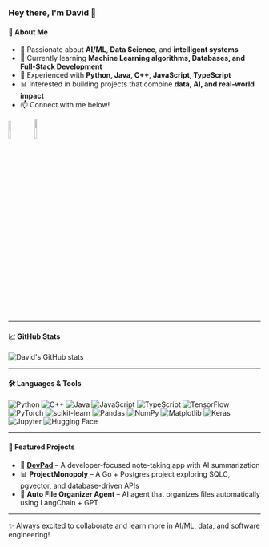 ### Hey there, I'm David 👋

#### 🧠 About Me
- 👀 Passionate about **AI/ML**, **Data Science**, and **intelligent systems**  
- 🌱 Currently learning **Machine Learning algorithms, Databases, and Full-Stack Development**  
- 🤖 Experienced with **Python, Java, C++, JavaScript, TypeScript**  
- 📊 Interested in building projects that combine **data, AI, and real-world impact**  
- 📫 Connect with me below!  

<a href="mailto:davidfmajek23@gmail.com"><img width="9.5%" src="https://img.shields.io/badge/Gmail-D14836?style=for-the-badge&logo=gmail&logoColor=white"></a>
<a href="https://www.linkedin.com/in/davidmajek/" target="_blank"><img width="10%" src="https://img.shields.io/badge/linkedin-%230077B5.svg?style=for-the-badge&logo=linkedin&logoColor=white"></a>

---
#### 📈 GitHub Stats
![David's GitHub stats](https://github-readme-stats.vercel.app/api?username=davidfmajek&show_icons=true&theme=tokyonight)

---
#### 🛠️ Languages & Tools
<img alt="Python" src="https://img.shields.io/badge/Python-3670A0?style=for-the-badge&logo=python&logoColor=ffdd54">  
<img alt="C++" src="https://img.shields.io/badge/C++-00599C?style=for-the-badge&logo=c%2B%2B&logoColor=white">  
<img alt="Java" src="https://img.shields.io/badge/Java-ED8B00?style=for-the-badge&logo=openjdk&logoColor=white">  
<img alt="JavaScript" src="https://img.shields.io/badge/JavaScript-323330?style=for-the-badge&logo=javascript&logoColor=F7DF1E">  
<img alt="TypeScript" src="https://img.shields.io/badge/TypeScript-007ACC?style=for-the-badge&logo=typescript&logoColor=white">  
<img alt="TensorFlow" src="https://img.shields.io/badge/TensorFlow-FF6F00?style=for-the-badge&logo=TensorFlow&logoColor=white">  
<img alt="PyTorch" src="https://img.shields.io/badge/PyTorch-EE4C2C?style=for-the-badge&logo=pytorch&logoColor=white">  
<img alt="scikit-learn" src="https://img.shields.io/badge/scikit--learn-F7931E?style=for-the-badge&logo=scikit-learn&logoColor=white">  
<img alt="Pandas" src="https://img.shields.io/badge/Pandas-150458?style=for-the-badge&logo=pandas&logoColor=white">  
<img alt="NumPy" src="https://img.shields.io/badge/NumPy-013243?style=for-the-badge&logo=numpy&logoColor=white">  
<img alt="Matplotlib" src="https://img.shields.io/badge/Matplotlib-005C8C?style=for-the-badge&logo=plotly&logoColor=white">  
<img alt="Keras" src="https://img.shields.io/badge/Keras-D00000?style=for-the-badge&logo=keras&logoColor=white">  
<img alt="Jupyter" src="https://img.shields.io/badge/Jupyter-F37626?style=for-the-badge&logo=jupyter&logoColor=white">  
<img alt="Hugging Face" src="https://img.shields.io/badge/HuggingFace-FFD21E?style=for-the-badge&logo=huggingface&logoColor=black"> 

---

#### 🚀 Featured Projects
- 📝 **[DevPad](https://github.com/davidfmajek/Devpad)** – A developer-focused note-taking app with AI summarization  
- 📊 **ProjectMonopoly** – A Go + Postgres project exploring SQLC, pgvector, and database-driven APIs  
- 🤖 **Auto File Organizer Agent** – AI agent that organizes files automatically using LangChain + GPT  

---
✨ Always excited to collaborate and learn more in AI/ML, data, and software engineering!  


